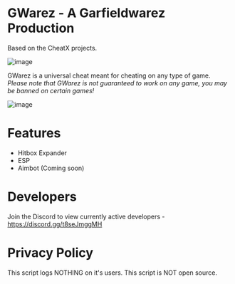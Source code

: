 # GWarez - A Garfieldwarez Production 
Based on the CheatX projects. 

![image](https://user-images.githubusercontent.com/71535863/138564675-08361520-5199-48ca-9bbc-d612bf5b901c.png)

GWarez is a universal cheat meant for cheating on any type of game. *Please note that GWarez is not guaranteed to work on any game, you may be banned on certain games!*

![image](https://user-images.githubusercontent.com/71535863/138564716-e4582082-5ba2-4453-bbe3-9d5c04cfe39d.png)

# Features
- Hitbox Expander 
- ESP 
- Aimbot (Coming soon)

# Developers 
Join the Discord to view currently active developers - https://discord.gg/t8seJmggMH

# Privacy Policy
This script logs NOTHING on it's users. This script is NOT open source. 
